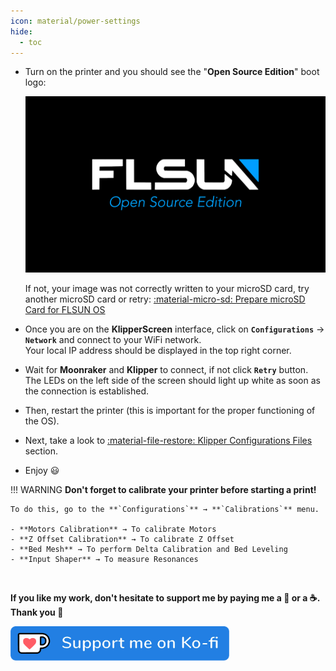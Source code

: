 ```yaml
---
icon: material/power-settings
hide:
  - toc
---
```


- Turn on the printer and you should see the "**Open Source Edition**" boot logo:

	<img width="600" src="../assets/images/bootlogo.jpg">


	If not, your image was not correctly written to your microSD card, try another microSD card or retry: <a href="../prepare-microsd-card-for-flsun-os">:material-micro-sd: Prepare microSD Card for FLSUN OS</a>  

- Once you are on the **KlipperScreen** interface, click on **`Configurations`** → **`Network`** and connect to your WiFi network.<br />Your local IP address should be displayed in the top right corner.

- Wait for **Moonraker** and **Klipper** to connect, if not click **`Retry`** button.<br />The LEDs on the left side of the screen should light up white as soon as the connection is established.

- Then, restart the printer (this is important for the proper functioning of the OS).

- Next, take a look to <a href="../klipper-configurations-files">:material-file-restore: Klipper Configurations Files</a> section.

- Enjoy :smiley:

!!! WARNING 
    **Don't forget to calibrate your printer before starting a print!**

 	To do this, go to the **`Configurations`** → **`Calibrations`** menu.

 	- **Motors Calibration** → To calibrate Motors
 	- **Z Offset Calibration** → To calibrate Z Offset
 	- **Bed Mesh** → To perform Delta Calibration and Bed Leveling
 	- **Input Shaper** → To measure Resonances

<br />

**If you like my work, don't hesitate to support me by paying me a 🍺 or a ☕. Thank you 🙂**

<a href="https://ko-fi.com/guilouz" target="_blank"><img width="350" src="../assets/images/ko-fi.png"></a>

